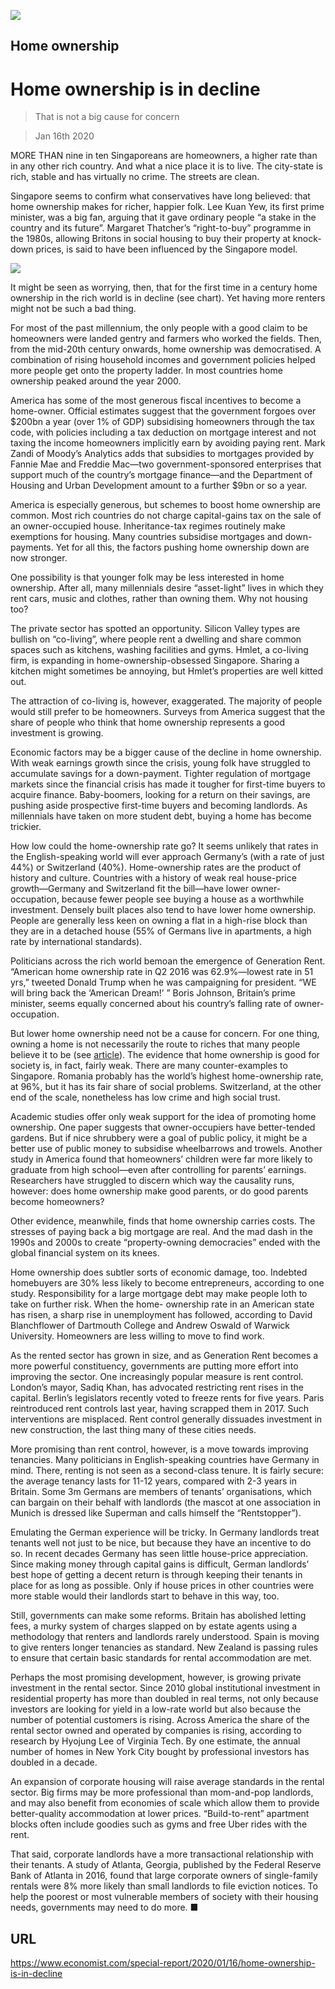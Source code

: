 ![](./images/20200118_SRP070_0.jpg)

## Home ownership

# Home ownership is in decline

> That is not a big cause for concern

> Jan 16th 2020

MORE THAN nine in ten Singaporeans are homeowners, a higher rate than in any other rich country. And what a nice place it is to live. The city-state is rich, stable and has virtually no crime. The streets are clean.

Singapore seems to confirm what conservatives have long believed: that home ownership makes for richer, happier folk. Lee Kuan Yew, its first prime minister, was a big fan, arguing that it gave ordinary people “a stake in the country and its future”. Margaret Thatcher’s “right-to-buy” programme in the 1980s, allowing Britons in social housing to buy their property at knock-down prices, is said to have been influenced by the Singapore model.

![](./images/20200118_SRC523.png)

It might be seen as worrying, then, that for the first time in a century home ownership in the rich world is in decline (see chart). Yet having more renters might not be such a bad thing.

For most of the past millennium, the only people with a good claim to be homeowners were landed gentry and farmers who worked the fields. Then, from the mid-20th century onwards, home ownership was democratised. A combination of rising household incomes and government policies helped more people get onto the property ladder. In most countries home ownership peaked around the year 2000.

America has some of the most generous fiscal incentives to become a home-owner. Official estimates suggest that the government forgoes over $200bn a year (over 1% of GDP) subsidising homeowners through the tax code, with policies including a tax deduction on mortgage interest and not taxing the income homeowners implicitly earn by avoiding paying rent. Mark Zandi of Moody’s Analytics adds that subsidies to mortgages provided by Fannie Mae and Freddie Mac—two government-sponsored enterprises that support much of the country’s mortgage finance—and the Department of Housing and Urban Development amount to a further $9bn or so a year.

America is especially generous, but schemes to boost home ownership are common. Most rich countries do not charge capital-gains tax on the sale of an owner-occupied house. Inheritance-tax regimes routinely make exemptions for housing. Many countries subsidise mortgages and down-payments. Yet for all this, the factors pushing home ownership down are now stronger.

One possibility is that younger folk may be less interested in home ownership. After all, many millennials desire “asset-light” lives in which they rent cars, music and clothes, rather than owning them. Why not housing too?

The private sector has spotted an opportunity. Silicon Valley types are bullish on “co-living”, where people rent a dwelling and share common spaces such as kitchens, washing facilities and gyms. Hmlet, a co-living firm, is expanding in home-ownership-obsessed Singapore. Sharing a kitchen might sometimes be annoying, but Hmlet’s properties are well kitted out.

The attraction of co-living is, however, exaggerated. The majority of people would still prefer to be homeowners. Surveys from America suggest that the share of people who think that home ownership represents a good investment is growing.

Economic factors may be a bigger cause of the decline in home ownership. With weak earnings growth since the crisis, young folk have struggled to accumulate savings for a down-payment. Tighter regulation of mortgage markets since the financial crisis has made it tougher for first-time buyers to acquire finance. Baby-boomers, looking for a return on their savings, are pushing aside prospective first-time buyers and becoming landlords. As millennials have taken on more student debt, buying a home has become trickier.

How low could the home-ownership rate go? It seems unlikely that rates in the English-speaking world will ever approach Germany’s (with a rate of just 44%) or Switzerland (40%). Home-ownership rates are the product of history and culture. Countries with a history of weak real house-price growth—Germany and Switzerland fit the bill—have lower owner-occupation, because fewer people see buying a house as a worthwhile investment. Densely built places also tend to have lower home ownership. People are generally less keen on owning a flat in a high-rise block than they are in a detached house (55% of Germans live in apartments, a high rate by international standards).

Politicians across the rich world bemoan the emergence of Generation Rent. “American home ownership rate in Q2 2016 was 62.9%—lowest rate in 51 yrs,” tweeted Donald Trump when he was campaigning for president. “WE will bring back the ‘American Dream!’ ” Boris Johnson, Britain’s prime minister, seems equally concerned about his country’s falling rate of owner-occupation.

But lower home ownership need not be a cause for concern. For one thing, owning a home is not necessarily the route to riches that many people believe it to be (see [article](https://www.economist.com//special-report/2020/01/16/owner-occupation-is-not-always-a-better-deal-than-renting)). The evidence that home ownership is good for society is, in fact, fairly weak. There are many counter-examples to Singapore. Romania probably has the world’s highest home-ownership rate, at 96%, but it has its fair share of social problems. Switzerland, at the other end of the scale, nonetheless has low crime and high social trust.

Academic studies offer only weak support for the idea of promoting home ownership. One paper suggests that owner-occupiers have better-tended gardens. But if nice shrubbery were a goal of public policy, it might be a better use of public money to subsidise wheelbarrows and trowels. Another study in America found that homeowners’ children were far more likely to graduate from high school—even after controlling for parents’ earnings. Researchers have struggled to discern which way the causality runs, however: does home ownership make good parents, or do good parents become homeowners?

Other evidence, meanwhile, finds that home ownership carries costs. The stresses of paying back a big mortgage are real. And the mad dash in the 1990s and 2000s to create “property-owning democracies” ended with the global financial system on its knees.

Home ownership does subtler sorts of economic damage, too. Indebted homebuyers are 30% less likely to become entrepreneurs, according to one study. Responsibility for a large mortgage debt may make people loth to take on further risk. When the home- ownership rate in an American state has risen, a sharp rise in unemployment has followed, according to David Blanchflower of Dartmouth College and Andrew Oswald of Warwick University. Homeowners are less willing to move to find work.

As the rented sector has grown in size, and as Generation Rent becomes a more powerful constituency, governments are putting more effort into improving the sector. One increasingly popular measure is rent control. London’s mayor, Sadiq Khan, has advocated restricting rent rises in the capital. Berlin’s legislators recently voted to freeze rents for five years. Paris reintroduced rent controls last year, having scrapped them in 2017. Such interventions are misplaced. Rent control generally dissuades investment in new construction, the last thing many of these cities needs.

More promising than rent control, however, is a move towards improving tenancies. Many politicians in English-speaking countries have Germany in mind. There, renting is not seen as a second-class tenure. It is fairly secure: the average tenancy lasts for 11-12 years, compared with 2-3 years in Britain. Some 3m Germans are members of tenants’ organisations, which can bargain on their behalf with landlords (the mascot at one association in Munich is dressed like Superman and calls himself the “Rentstopper”).

Emulating the German experience will be tricky. In Germany landlords treat tenants well not just to be nice, but because they have an incentive to do so. In recent decades Germany has seen little house-price appreciation. Since making money through capital gains is difficult, German landlords’ best hope of getting a decent return is through keeping their tenants in place for as long as possible. Only if house prices in other countries were more stable would their landlords start to behave in this way, too.

Still, governments can make some reforms. Britain has abolished letting fees, a murky system of charges slapped on by estate agents using a methodology that renters and landlords rarely understood. Spain is moving to give renters longer tenancies as standard. New Zealand is passing rules to ensure that certain basic standards for rental accommodation are met.

Perhaps the most promising development, however, is growing private investment in the rental sector. Since 2010 global institutional investment in residential property has more than doubled in real terms, not only because investors are looking for yield in a low-rate world but also because the number of potential customers is rising. Across America the share of the rental sector owned and operated by companies is rising, according to research by Hyojung Lee of Virginia Tech. By one estimate, the annual number of homes in New York City bought by professional investors has doubled in a decade.

An expansion of corporate housing will raise average standards in the rental sector. Big firms may be more professional than mom-and-pop landlords, and may also benefit from economies of scale which allow them to provide better-quality accommodation at lower prices. “Build-to-rent” apartment blocks often include goodies such as gyms and free Uber rides with the rent.

That said, corporate landlords have a more transactional relationship with their tenants. A study of Atlanta, Georgia, published by the Federal Reserve Bank of Atlanta in 2016, found that large corporate owners of single-family rentals were 8% more likely than small landlords to file eviction notices. To help the poorest or most vulnerable members of society with their housing needs, governments may need to do more. ■

## URL

https://www.economist.com/special-report/2020/01/16/home-ownership-is-in-decline
